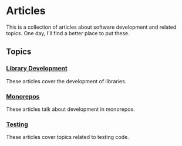 # Articles

This is a collection of articles about software development and related topics.
One day, I'll find a better place to put these.

## Topics

### [Library Development][library-development]

These articles cover the development of libraries.

### [Monorepos][monorepos]

These articles talk about development in monorepos.

### [Testing][testing]

These articles cover topics related to testing code.

[library-development]: ./library-development/README.md
[monorepos]: ./monorepos/README.md
[testing]: ./testing/README.md
